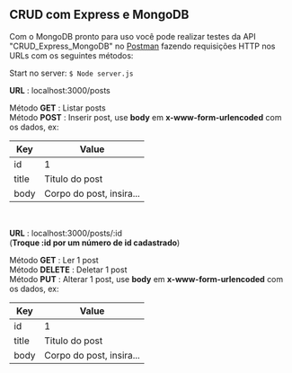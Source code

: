 ## CRUD com Express e MongoDB

Com o MongoDB pronto para uso você pode realizar testes da API "CRUD_Express_MongoDB" no [Postman](https://www.getpostman.com/downloads/) fazendo requisições HTTP nos URLs com os seguintes métodos:

Start no server: ``$ Node server.js``
<br>

**URL** : localhost:3000/posts <br>

Método **GET** : Listar posts <br>
Método **POST** : Inserir post, use __body__ em  __x-www-form-urlencoded__ com os dados, ex: <br>

Key  | Value
------------- | -------------
id  | 1
title  | Titulo do post 
body  | Corpo do post, insira... 
<br>

**URL** : localhost:3000/posts/:id <br>(__Troque :id por um número de id cadastrado__)

Método **GET** : Ler 1 post <br>
Método **DELETE** : Deletar 1 post <br>
Método **PUT** : Alterar 1 post, use __body__ em  __x-www-form-urlencoded__ com os dados, ex:

Key  | Value
------------- | -------------
id  | 1
title  | Titulo do post 
body  | Corpo do post, insira... 
